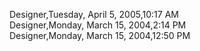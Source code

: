 ﻿Designer,Tuesday, April 5, 2005,10:17 AM  Designer,Monday, March 15, 2004,2:14 PM  Designer,Monday, March 15, 2004,12:50 PM